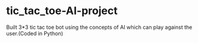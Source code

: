 # tic_tac_toe-AI-project
Built 3*3 tic tac toe bot using the concepts of AI which can play against the user.(Coded in Python)
